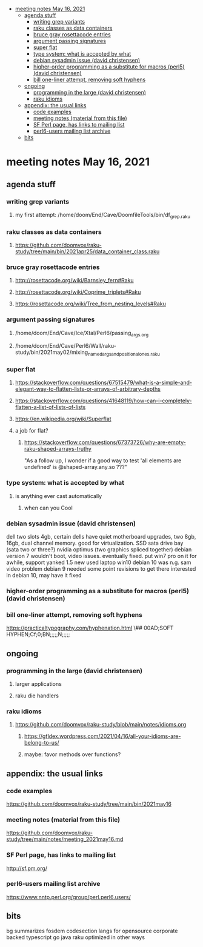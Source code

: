 - [meeting notes May 16, 2021](#orgdec65b3)
  - [agenda stuff](#org3bbee11)
    - [writing grep variants](#org8ecabc3)
    - [raku classes as data containers](#orgeeda291)
    - [bruce gray rosettacode entries](#org170decd)
    - [argument passing signatures](#org5640e8d)
    - [super flat](#org163376b)
    - [type system: what is accepted by what](#org2ed3474)
    - [debian sysadmin issue (david christensen)](#org17c4b40)
    - [higher-order programming as a substitute for macros (perl5)  (david christensen)](#org9041006)
    - [bill one-liner attempt, removing soft hyphens](#org10973c3)
  - [ongoing](#orgdcf6e61)
    - [programming in the large (david christensen)](#org2b88c49)
    - [raku idioms](#org6697aa6)
  - [appendix: the usual links](#orge19d8be)
    - [code examples](#orgc2f1393)
    - [meeting notes (material from this file)](#org7d2a2b6)
    - [SF Perl page, has links to mailing list](#org2bcc9d3)
    - [perl6-users mailing list archive](#orgb7d56e5)
  - [bits](#orgdc0c0a5)


<a id="orgdec65b3"></a>

# meeting notes May 16, 2021


<a id="org3bbee11"></a>

## agenda stuff


<a id="org8ecabc3"></a>

### writing grep variants

1.  my first attempt: /home/doom/End/Cave/DoomfileTools/bin/df<sub>grep.raku</sub>


<a id="orgeeda291"></a>

### raku classes as data containers

1.  <https://github.com/doomvox/raku-study/tree/main/bin/2021apr25/data_container_class.raku>


<a id="org170decd"></a>

### bruce gray rosettacode entries

1.  <http://rosettacode.org/wiki/Barnsley_fern#Raku>

2.  <http://rosettacode.org/wiki/Coprime_triplets#Raku>

3.  <https://rosettacode.org/wiki/Tree_from_nesting_levels#Raku>


<a id="org5640e8d"></a>

### argument passing signatures

1.  /home/doom/End/Cave/Ice/Xtal/Perl6/passing<sub>args.org</sub>

2.  /home/doom/End/Cave/Perl6/Wall/raku-study/bin/2021may02/mixing<sub>named</sub><sub>args</sub><sub>and</sub><sub>positional</sub><sub>ones.raku</sub>


<a id="org163376b"></a>

### super flat

1.  <https://stackoverflow.com/questions/67515479/what-is-a-simple-and-elegant-way-to-flatten-lists-or-arrays-of-arbitrary-depths>

2.  <https://stackoverflow.com/questions/41648119/how-can-i-completely-flatten-a-list-of-lists-of-lists>

3.  <https://en.wikipedia.org/wiki/Superflat>

4.  a job for flat?

    1.  <https://stackoverflow.com/questions/67373726/why-are-empty-raku-shaped-arrays-truthy>
    
        "As a follow up, I wonder if a good way to test 'all elements are undefined' is @shaped-array.any.so ???"


<a id="org2ed3474"></a>

### type system: what is accepted by what

1.  is anything ever cast automatically

    1.  when can you Cool


<a id="org17c4b40"></a>

### debian sysadmin issue (david christensen)

dell two slots 4gb, certain dells have quiet motherboard upgrades, two 8gb, 16gb, dual channel memory. good for virtualization. SSD sata drive bay (sata two or three?) nvidia optimus (two graphics spliced together) debian version 7 wouldn't boot, video issues. eventually fixed. put win7 pro on it for awhile, support yanked 1.5 new used laptop win10 debian 10 was n.g. sam video problem debian 9 needed some point revisions to get there interested in debian 10, may have it fixed


<a id="org9041006"></a>

### higher-order programming as a substitute for macros (perl5)  (david christensen)


<a id="org10973c3"></a>

### bill one-liner attempt, removing soft hyphens

<https://practicaltypography.com/hyphenation.html> \\## 00AD;SOFT HYPHEN;Cf;0;BN;;;;;N;;;;;


<a id="orgdcf6e61"></a>

## ongoing


<a id="org2b88c49"></a>

### programming in the large (david christensen)

1.  larger applications

2.  raku die handlers


<a id="org6697aa6"></a>

### raku idioms

1.  <https://github.com/doomvox/raku-study/blob/main/notes/idioms.org>

    1.  <https://gfldex.wordpress.com/2021/04/16/all-your-idioms-are-belong-to-us/>
    
    2.  maybe: favor methods over functions?


<a id="orge19d8be"></a>

## appendix: the usual links


<a id="orgc2f1393"></a>

### code examples

<https://github.com/doomvox/raku-study/tree/main/bin/2021may16>


<a id="org7d2a2b6"></a>

### meeting notes (material from this file)

<https://github.com/doomvox/raku-study/tree/main/notes/meeting_2021may16.md>


<a id="org2bcc9d3"></a>

### SF Perl page, has links to mailing list

<http://sf.pm.org/>


<a id="orgb7d56e5"></a>

### perl6-users mailing list archive

<https://www.nntp.perl.org/group/perl.perl6.users/>


<a id="orgdc0c0a5"></a>

## bits

bg summarizes fosdem codesection langs for opensource corporate backed typescript go java raku optimized in other ways
